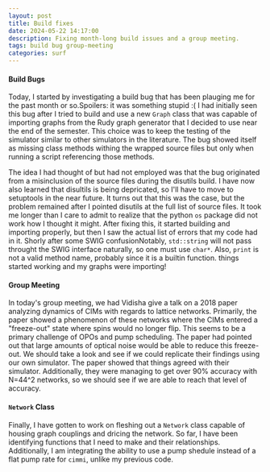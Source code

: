 ```yaml
---
layout: post
title: Build fixes
date: 2024-05-22 14:17:00
description: Fixing month-long build issues and a group meeting.
tags: build bug group-meeting
categories: surf
---
```


#### Build Bugs

Today, I started by investigating a build bug that has been plauging me for the past month or so.<d-footnote>Spoilers: it was something stupid :(</d-footnote> I had initially seen this bug after I tried to build and use a new `Graph` class that was capable of importing graphs from the Rudy graph generator that I decided to use near the end of the semester. This choice was to keep the testing of the simulator similar to other simulators in the literature. The bug showed itself as missing class methods withing the wrapped source files but only when running a script referencing those methods.

The idea I had thought of but had not employed was that the bug originated from a misinclusion of the source files during the disutils build.<d-footnote> I have now also learned that disultils is being depricated, so I'll have to move to setuptools in the near future.</d-footnote> It turns out that this was the case, but the problem remained after I pointed disutils at the full list of source files. It took me longer than I care to admit to realize that the python `os` package did not work how I thought it might. After fixing this, it started building and importing properly, but then I saw the actual list of errors that my code had in it. Shorly after some SWIG confusion<d-footnote>Notably, `std::string` will not pass throught the SWIG interface naturally, so one must use `char*`. Also, `print` is not a valid method name, probably since it is a builtin function.</d-footnote> things started working and my graphs were importing!

#### Group Meeting

In today's group meeting, we had Vidisha give a talk on a 2018 paper analyzing dynamics of CIMs with regards to lattice networks. Primarily, the paper showed a phenomenon of these networks where the CIMs entered a "freeze-out" state where spins would no longer flip. This seems to be a primary challenge of OPOs and pump scheduling. The paper had pointed out that large amounts of optical noise would be able to reduce this freeze-out. We should take a look and see if we could replicate their findings using our own simulator. The paper showed that things agreed with their simulator. Additionally, they were managing to get over 90% accuracy with N=44^2 networks, so we should see if we are able to reach that level of accuracy.

#### `Network` Class

Finally, I have gotten to work on fleshing out a `Network` class capable of housing graph couplings and dricing the network. So far, I have been identifying functions that I need to make and their relationships. Additionally, I am integrating the ability to use a pump shedule instead of a flat pump rate for `cimmi`, unlike my previous code.

